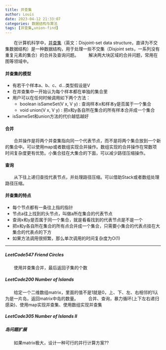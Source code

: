 ```yaml
---
title: 并查集
author: Louis
date: 2023-04-12 21:33:07
categories: 数据结构与算法
tags: [并查集,union-find]
---
```


&emsp;&emsp;在计算机科学中，[并查集](https://en.wikipedia.org/wiki/Disjoint-set_data_structure)（英文：Disjoint-set data structure，直译为不交集数据结构）是一种数据结构，用于处理一些不交集（Disjoint sets，一系列没有重复元素的集合）的合并及查询问题。
&emsp;&emsp;解决两大块区域的合并问题，常用在图等领域中。
<br />

#### 并查集的模型

- 有若干个样本a、b、c、d…类型假设是V
- 在并查集中一开始认为每个样本都在单独的集合里
- 用户可以在任何时候调用如下两个方法：
  - boolean isSameSet(V x, V y) : 查询样本x和样本y是否属于一个集合
  - void union(V x, V y) : 把x和y各自所在集合的所有样本合并成一个集合
- isSameSet和union方法的代价越低越好

#### 合并

&emsp;&emsp;合并操作是将两个并查集指向同一个代表节点，而不是将两个集合放到一个新的集合中。可以使用map或者数组实现合并操作。数组实现的合并操作在常数项时间复杂度更有优势。小集合挂在大集合的下面，可以减少路径压缩操作。

#### 查询

&emsp;&emsp;从下往上递归查找代表节点，并处理路径压缩。可以借助Stack或者数组处理路径压缩。

#### 并查集的特点

- 每个节点都有一条往上指的指针
- 节点a往上找到的头节点，叫做a所在集合的代表节点
- 查询x和y是否属于同一个集合，就是看看找到的代表节点是不是一个
- 把x和y各自所在集合的所有点合并成一个集合，只需要小集合的代表点挂在大集合的代表点的下方
- 如果方法调用很频繁，那么单次调用的时间复杂度为O(1)

---

##### LeetCode547 Friend Circles

&emsp;&emsp;使用并查集合并，最后返回子集的个数

##### LeetCode200 Number of Islands

&emsp;&emsp;给定一个二维数组matrix，里面的值不是1就是0，上、下、左、右相邻的1认为是一片岛，返回matrix中岛的数量。
&emsp;&emsp;合并、查询，暴力循环(上下左右递归感染)、使用map实现并查集、使用数组实现并查集

##### LeetCode305 Number of Islands II

##### 岛问题扩展

&emsp;&emsp;如果matrix极大，设计一种可行的并行计算方案??
